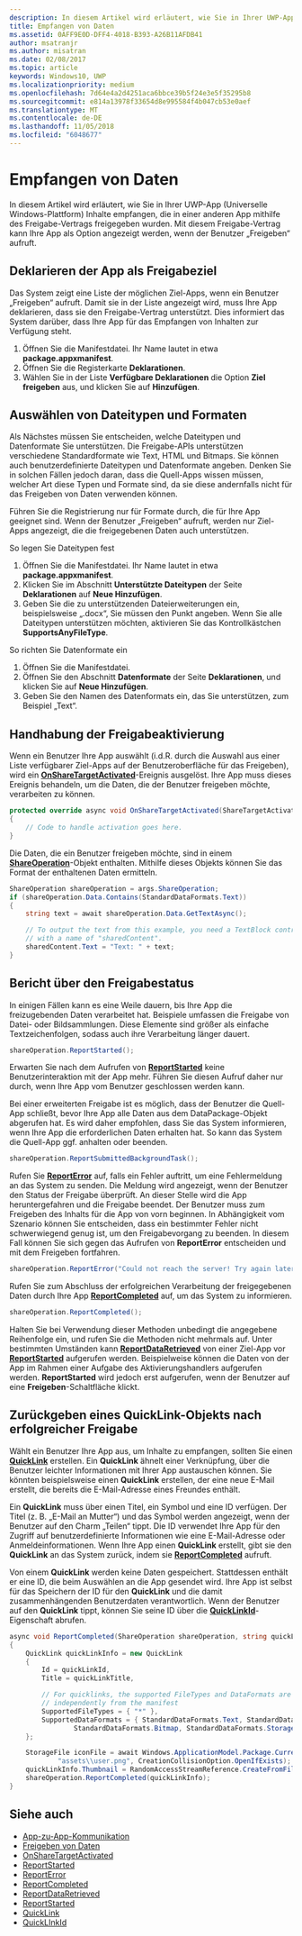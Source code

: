 ```yaml
---
description: In diesem Artikel wird erläutert, wie Sie in Ihrer UWP-App (Universelle Windows-Plattform) Inhalte empfangen, die in einer anderen App mithilfe des Freigabe-Vertrags freigegeben wurden. Mit diesem Freigabe-Vertrag kann Ihre App als Option angezeigt werden, wenn der Benutzer „Freigeben“ aufruft.
title: Empfangen von Daten
ms.assetid: 0AFF9E0D-DFF4-4018-B393-A26B11AFDB41
author: msatranjr
ms.author: misatran
ms.date: 02/08/2017
ms.topic: article
keywords: Windows10, UWP
ms.localizationpriority: medium
ms.openlocfilehash: 7d64e4a2d4251aca6bbce39b5f24e3e5f35295b8
ms.sourcegitcommit: e814a13978f33654d8e995584f4b047cb53e0aef
ms.translationtype: MT
ms.contentlocale: de-DE
ms.lasthandoff: 11/05/2018
ms.locfileid: "6048677"
---
```

# <a name="receive-data"></a>Empfangen von Daten



In diesem Artikel wird erläutert, wie Sie in Ihrer UWP-App (Universelle Windows-Plattform) Inhalte empfangen, die in einer anderen App mithilfe des Freigabe-Vertrags freigegeben wurden. Mit diesem Freigabe-Vertrag kann Ihre App als Option angezeigt werden, wenn der Benutzer „Freigeben“ aufruft.

## <a name="declare-your-app-as-a-share-target"></a>Deklarieren der App als Freigabeziel

Das System zeigt eine Liste der möglichen Ziel-Apps, wenn ein Benutzer „Freigeben“ aufruft. Damit sie in der Liste angezeigt wird, muss Ihre App deklarieren, dass sie den Freigabe-Vertrag unterstützt. Dies informiert das System darüber, dass Ihre App für das Empfangen von Inhalten zur Verfügung steht.

1.  Öffnen Sie die Manifestdatei. Ihr Name lautet in etwa **package.appxmanifest**.
2.  Öffnen Sie die Registerkarte **Deklarationen**.
3.  Wählen Sie in der Liste **Verfügbare Deklarationen** die Option **Ziel freigeben** aus, und klicken Sie auf **Hinzufügen**.

## <a name="choose-file-types-and-formats"></a>Auswählen von Dateitypen und Formaten

Als Nächstes müssen Sie entscheiden, welche Dateitypen und Datenformate Sie unterstützen. Die Freigabe-APIs unterstützen verschiedene Standardformate wie Text, HTML und Bitmaps. Sie können auch benutzerdefinierte Dateitypen und Datenformate angeben. Denken Sie in solchen Fällen jedoch daran, dass die Quell-Apps wissen müssen, welcher Art diese Typen und Formate sind, da sie diese andernfalls nicht für das Freigeben von Daten verwenden können.

Führen Sie die Registrierung nur für Formate durch, die für Ihre App geeignet sind. Wenn der Benutzer „Freigeben“ aufruft, werden nur Ziel-Apps angezeigt, die die freigegebenen Daten auch unterstützen.

So legen Sie Dateitypen fest

1.  Öffnen Sie die Manifestdatei. Ihr Name lautet in etwa **package.appxmanifest**.
2.  Klicken Sie im Abschnitt **Unterstützte Dateitypen** der Seite **Deklarationen** auf **Neue Hinzufügen**.
3.  Geben Sie die zu unterstützenden Dateierweiterungen ein, beispielsweise „.docx“, Sie müssen den Punkt angeben. Wenn Sie alle Dateitypen unterstützen möchten, aktivieren Sie das Kontrollkästchen **SupportsAnyFileType**.

So richten Sie Datenformate ein

1.  Öffnen Sie die Manifestdatei.
2.  Öffnen Sie den Abschnitt **Datenformate** der Seite **Deklarationen**, und klicken Sie auf **Neue Hinzufügen**.
3.  Geben Sie den Namen des Datenformats ein, das Sie unterstützen, zum Beispiel „Text“.

## <a name="handle-share-activation"></a>Handhabung der Freigabeaktivierung

Wenn ein Benutzer Ihre App auswählt (i.d.R. durch die Auswahl aus einer Liste verfügbarer Ziel-Apps auf der Benutzeroberfläche für das Freigeben), wird ein [**OnShareTargetActivated**](https://msdn.microsoft.com/library/windows/apps/Windows.UI.Xaml.Application.OnShareTargetActivated(Windows.ApplicationModel.Activation.ShareTargetActivatedEventArgs))-Ereignis ausgelöst. Ihre App muss dieses Ereignis behandeln, um die Daten, die der Benutzer freigeben möchte, verarbeiten zu können.

<!-- For some reason, the snippets in this file are all inline in the WDCML topic. Suggest moving to VS project with rest of snippets. -->
```cs
protected override async void OnShareTargetActivated(ShareTargetActivatedEventArgs args)
{
    // Code to handle activation goes here. 
} 
```

Die Daten, die ein Benutzer freigeben möchte, sind in einem [**ShareOperation**](https://msdn.microsoft.com/library/windows/apps/Windows.ApplicationModel.DataTransfer.ShareTarget.ShareOperation)-Objekt enthalten. Mithilfe dieses Objekts können Sie das Format der enthaltenen Daten ermitteln.

```cs
ShareOperation shareOperation = args.ShareOperation;
if (shareOperation.Data.Contains(StandardDataFormats.Text))
{
    string text = await shareOperation.Data.GetTextAsync();

    // To output the text from this example, you need a TextBlock control
    // with a name of "sharedContent".
    sharedContent.Text = "Text: " + text;
} 
```

## <a name="report-sharing-status"></a>Bericht über den Freigabestatus

In einigen Fällen kann es eine Weile dauern, bis Ihre App die freizugebenden Daten verarbeitet hat. Beispiele umfassen die Freigabe von Datei- oder Bildsammlungen. Diese Elemente sind größer als einfache Textzeichenfolgen, sodass auch ihre Verarbeitung länger dauert.

```cs
shareOperation.ReportStarted(); 
```

Erwarten Sie nach dem Aufrufen von [**ReportStarted**](https://msdn.microsoft.com/library/windows/apps/Windows.ApplicationModel.DataTransfer.ShareTarget.ShareOperation.ReportStarted) keine Benutzerinteraktion mit der App mehr. Führen Sie diesen Aufruf daher nur durch, wenn Ihre App vom Benutzer geschlossen werden kann.

Bei einer erweiterten Freigabe ist es möglich, dass der Benutzer die Quell-App schließt, bevor Ihre App alle Daten aus dem DataPackage-Objekt abgerufen hat. Es wird daher empfohlen, dass Sie das System informieren, wenn Ihre App die erforderlichen Daten erhalten hat. So kann das System die Quell-App ggf. anhalten oder beenden.

```cs
shareOperation.ReportSubmittedBackgroundTask(); 
```

Rufen Sie [**ReportError**](https://msdn.microsoft.com/library/windows/apps/Windows.ApplicationModel.DataTransfer.ShareTarget.ShareOperation.ReportError(System.String)) auf, falls ein Fehler auftritt, um eine Fehlermeldung an das System zu senden. Die Meldung wird angezeigt, wenn der Benutzer den Status der Freigabe überprüft. An dieser Stelle wird die App heruntergefahren und die Freigabe beendet. Der Benutzer muss zum Freigeben des Inhalts für die App von vorn beginnen. In Abhängigkeit vom Szenario können Sie entscheiden, dass ein bestimmter Fehler nicht schwerwiegend genug ist, um den Freigabevorgang zu beenden. In diesem Fall können Sie sich gegen das Aufrufen von **ReportError** entscheiden und mit dem Freigeben fortfahren.

```cs
shareOperation.ReportError("Could not reach the server! Try again later."); 
```

Rufen Sie zum Abschluss der erfolgreichen Verarbeitung der freigegebenen Daten durch Ihre App [**ReportCompleted**](https://msdn.microsoft.com/library/windows/apps/Windows.ApplicationModel.DataTransfer.ShareTarget.ShareOperation.ReportCompleted) auf, um das System zu informieren.

```cs
shareOperation.ReportCompleted();
```

Halten Sie bei Verwendung dieser Methoden unbedingt die angegebene Reihenfolge ein, und rufen Sie die Methoden nicht mehrmals auf. Unter bestimmten Umständen kann [**ReportDataRetrieved**](https://msdn.microsoft.com/library/windows/apps/Windows.ApplicationModel.DataTransfer.ShareTarget.ShareOperation.ReportDataRetrieved) von einer Ziel-App vor [**ReportStarted**](https://msdn.microsoft.com/library/windows/apps/Windows.ApplicationModel.DataTransfer.ShareTarget.ShareOperation.ReportStarted) aufgerufen werden. Beispielweise können die Daten von der App im Rahmen einer Aufgabe des Aktivierungshandlers aufgerufen werden. **ReportStarted** wird jedoch erst aufgerufen, wenn der Benutzer auf eine **Freigeben**-Schaltfläche klickt.

## <a name="return-a-quicklink-if-sharing-was-successful"></a>Zurückgeben eines QuickLink-Objekts nach erfolgreicher Freigabe

Wählt ein Benutzer Ihre App aus, um Inhalte zu empfangen, sollten Sie einen [**QuickLink**](https://msdn.microsoft.com/library/windows/apps/Windows.ApplicationModel.DataTransfer.ShareTarget.QuickLink) erstellen. Ein **QuickLink** ähnelt einer Verknüpfung, über die Benutzer leichter Informationen mit Ihrer App austauschen können. Sie könnten beispielsweise einen **QuickLink** erstellen, der eine neue E-Mail erstellt, die bereits die E-Mail-Adresse eines Freundes enthält.

Ein **QuickLink** muss über einen Titel, ein Symbol und eine ID verfügen. Der Titel (z. B. „E-Mail an Mutter“) und das Symbol werden angezeigt, wenn der Benutzer auf den Charm „Teilen“ tippt. Die ID verwendet Ihre App für den Zugriff auf benutzerdefinierte Informationen wie eine E-Mail-Adresse oder Anmeldeinformationen. Wenn Ihre App einen **QuickLink** erstellt, gibt sie den **QuickLink** an das System zurück, indem sie [**ReportCompleted**](https://msdn.microsoft.com/library/windows/apps/Windows.ApplicationModel.DataTransfer.ShareTarget.ShareOperation.ReportCompleted) aufruft.

Von einem **QuickLink** werden keine Daten gespeichert. Stattdessen enthält er eine ID, die beim Auswählen an die App gesendet wird. Ihre App ist selbst für das Speichern der ID für den **QuickLink** und die damit zusammenhängenden Benutzerdaten verantwortlich. Wenn der Benutzer auf den **QuickLink** tippt, können Sie seine ID über die [**QuickLinkId**](https://msdn.microsoft.com/library/windows/apps/Windows.ApplicationModel.DataTransfer.ShareTarget.ShareOperation.QuickLinkId)-Eigenschaft abrufen.

```cs
async void ReportCompleted(ShareOperation shareOperation, string quickLinkId, string quickLinkTitle)
{
    QuickLink quickLinkInfo = new QuickLink
    {
        Id = quickLinkId,
        Title = quickLinkTitle,

        // For quicklinks, the supported FileTypes and DataFormats are set 
        // independently from the manifest
        SupportedFileTypes = { "*" },
        SupportedDataFormats = { StandardDataFormats.Text, StandardDataFormats.Uri, 
                StandardDataFormats.Bitmap, StandardDataFormats.StorageItems }
    };

    StorageFile iconFile = await Windows.ApplicationModel.Package.Current.InstalledLocation.CreateFileAsync(
            "assets\\user.png", CreationCollisionOption.OpenIfExists);
    quickLinkInfo.Thumbnail = RandomAccessStreamReference.CreateFromFile(iconFile);
    shareOperation.ReportCompleted(quickLinkInfo);
}
```

## <a name="see-also"></a>Siehe auch 

* [App-zu-App-Kommunikation](index.md)
* [Freigeben von Daten](share-data.md)
* [OnShareTargetActivated](https://msdn.microsoft.com/library/windows/apps/windows.ui.xaml.application.onsharetargetactivated.aspx)
* [ReportStarted](https://msdn.microsoft.com/library/windows/apps/windows.applicationmodel.datatransfer.sharetarget.shareoperation.reportstarted.aspx)
* [ReportError](https://msdn.microsoft.com/library/windows/apps/windows.applicationmodel.datatransfer.sharetarget.shareoperation.reporterror.aspx)
* [ReportCompleted](https://msdn.microsoft.com/library/windows/apps/windows.applicationmodel.datatransfer.sharetarget.shareoperation.reportcompleted.aspx)
* [ReportDataRetrieved](https://msdn.microsoft.com/library/windows/apps/windows.applicationmodel.datatransfer.sharetarget.shareoperation.reportdataretrieved.aspx)
* [ReportStarted](https://msdn.microsoft.com/library/windows/apps/windows.applicationmodel.datatransfer.sharetarget.shareoperation.reportstarted.aspx)
* [QuickLink](https://msdn.microsoft.com/library/windows/apps/windows.applicationmodel.datatransfer.sharetarget.quicklink.aspx)
* [QuickLInkId](https://msdn.microsoft.com/library/windows/apps/windows.applicationmodel.datatransfer.sharetarget.quicklink.id.aspx)
